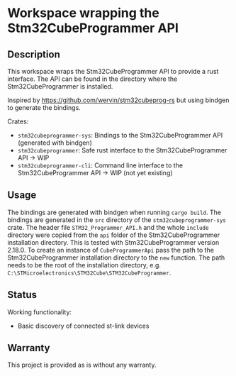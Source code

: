 # Workspace wrapping the Stm32CubeProgrammer API

## Description
This workspace wraps the Stm32CubeProgrammer API to provide a rust interface. The API can be found in the directory where the Stm32CubeProgrammer is installed.

Inspired by https://github.com/wervin/stm32cubeprog-rs but using bindgen to generate the bindings.

Crates:
- `stm32cubeprogrammer-sys`: Bindings to the Stm32CubeProgrammer API (generated with bindgen)
- `stm32cubeprogrammer`: Safe rust interface to the Stm32CubeProgrammer API -> WIP
- `stm32cubeprogrammer-cli`: Command line interface to the Stm32CubeProgrammer API -> WIP (not yet existing)

## Usage
The bindings are generated with bindgen when running `cargo build`. The bindings are generated in the `src` directory of the `stm32cubeprogrammer-sys` crate. The header file `STM32_Programmer_API.h` and the whole `include` directory were copied from the `api` folder of the Stm32CubeProgrammer installation directory. This is tested with Stm32CubeProgrammer version 2.18.0. To create an instance of `CubeProgrammerApi` pass the path to the Stm32CubeProgrammer installation directory to the `new` function. The path needs to be the root of the installation directory, e.g. `C:\STMicroelectronics\STM32Cube\STM32CubeProgrammer`.

## Status
Working functionality:
- Basic discovery of connected st-link devices

## Warranty
This project is provided as is without any warranty.

